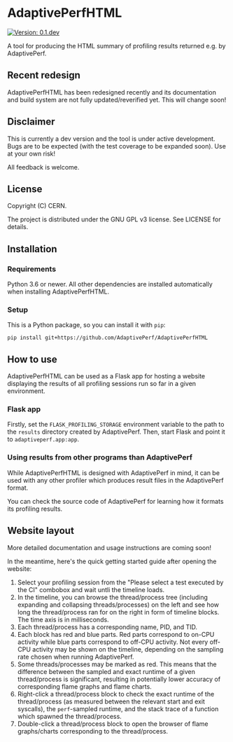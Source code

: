 # AdaptivePerfHTML
[![Version: 0.1.dev](https://img.shields.io/badge/version-0.1.dev-red)]()

A tool for producing the HTML summary of profiling results returned e.g. by AdaptivePerf.

## Recent redesign
AdaptivePerfHTML has been redesigned recently and its documentation and build system are not fully updated/reverified yet. This will change soon!

## Disclaimer
This is currently a dev version and the tool is under active development. Bugs are to be expected (with the test coverage to be expanded soon). Use at your own risk!

All feedback is welcome.

## License
Copyright (C) CERN.

The project is distributed under the GNU GPL v3 license. See LICENSE for details.

## Installation
### Requirements
Python 3.6 or newer. All other dependencies are installed automatically when installing AdaptivePerfHTML.

### Setup
This is a Python package, so you can install it with ```pip```:
```
pip install git+https://github.com/AdaptivePerf/AdaptivePerfHTML
```

## How to use
AdaptivePerfHTML can be used as a Flask app for hosting a website displaying the results of all profiling sessions run so far in a given environment.

### Flask app
Firstly, set the ```FLASK_PROFILING_STORAGE``` environment variable to the path to the ```results``` directory created by AdaptivePerf. Then, start Flask and point it to ```adaptiveperf.app:app```.

### Using results from other programs than AdaptivePerf
While AdaptivePerfHTML is designed with AdaptivePerf in mind, it can be used with any other profiler which produces result files in the AdaptivePerf format.

You can check the source code of AdaptivePerf for learning how it formats its profiling results.

## Website layout
More detailed documentation and usage instructions are coming soon!

In the meantime, here's the quick getting started guide after opening the website:
1. Select your profiling session from the "Please select a test executed by the CI" combobox and wait untli the timeline loads.
2. In the timeline, you can browse the thread/process tree (including expanding and collapsing threads/processes) on the left and see how long the thread/process ran for on the right in form of timeline blocks. The time axis is in milliseconds.
3. Each thread/process has a corresponding name, PID, and TID.
4. Each block has red and blue parts. Red parts correspond to on-CPU activity while blue parts correspond to off-CPU activity. Not every off-CPU activity may be shown on the timeline, depending on the sampling rate chosen when running AdaptivePerf.
5. Some threads/processes may be marked as red. This means that the difference between the sampled and exact runtime of a given thread/process is significant, resulting in potentially lower accuracy of corresponding flame graphs and flame charts.
6. Right-click a thread/process block to check the exact runtime of the thread/process (as measured between the relevant start and exit syscalls), the ```perf```-sampled runtime, and the stack trace of a function which spawned the thread/process.
7. Double-click a thread/process block to open the browser of flame graphs/charts corresponding to the thread/process.

